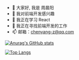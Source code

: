 - 👋 大家好, 我是 周晨阳
- 👀 我对前端开发感兴趣
- 🌱 我正在学习 React
- 💞️ 我正在寻找前端开发的工作
- 📫 邮箱：chenyang-z@qq.com

[![Anurag's GitHub stats](https://github-readme-stats.vercel.app/api?username=ZZZCNY&count_private=true&locale=cn&theme=dark)](https://github.com/anuraghazra/github-readme-stats)

[![Top Langs](https://github-readme-stats.vercel.app/api/top-langs/?username=ZZZCNY&locale=cn&layout=compact&theme=dark)](https://github.com/anuraghazra/github-readme-stats)

<!---
ZZZCNY/ZZZCNY is a ✨ special ✨ repository because its `README.md` (this file) appears on your GitHub profile.
You can click the Preview link to take a look at your changes.
--->
